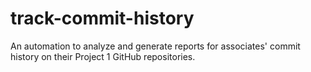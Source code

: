 # track-commit-history
An automation to analyze and generate reports for associates' commit history on their Project 1 GitHub repositories.
